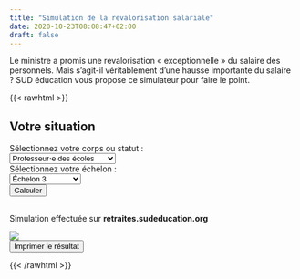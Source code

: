 ```yaml
---
title: "Simulation de la revalorisation salariale"
date: 2020-10-23T08:08:47+02:00
draft: false
---
```


Le ministre a promis une revalorisation « exceptionnelle » du salaire des personnels. Mais s’agit-il véritablement d’une hausse importante du salaire ? SUD éducation vous propose ce simulateur pour faire le point.

{{< rawhtml >}}


<script type="text/javascript" src="js/retraites.js"></script>
<script type="text/javascript" src="js/esthetique.js"></script>
<script type="text/javascript" src="js/impression.js"></script>
<!-- <link rel="stylesheet" type="text/css" href="css/print.css" media="print"> -->

<h2>Votre situation</h2>

<div class="blocSelection">
    <label for="statut">Sélectionnez votre corps ou statut&nbsp;:</label>
        <div class="menuSelection">
            <select name="Corps" id="statut">
			    <option value="0">Professeur⋅e des écoles</option>
			    <option value="1">Certifié⋅e, PLP, PEPS</option>
			    <option value="2">Contractuel⋅le enseignant⋅e</option>
				<option value="3">Autre</option>
			   </select>
        </div>
</div>

  
<div class="blocSelection">
    <label for="echelon">Sélectionnez votre échelon&nbsp;:</label>
            <div class="menuSelection">
                <select name="echelon" id="echelon">
			    <option value="1">Échelon 1</option>
			    <option value="2">Échelon 2</option>
			    <option value="3" selected>Échelon 3</option>
			    <option value="4">Échelon 4</option>
			    <option value="5">Échelon 5</option>
			    <option value="6">Échelon 6</option>
			    <option value="7">Échelon 7</option>
			    <option value="8">Échelon 8</option>
			    <option value="9">Échelon 9 et plus</option>
			   </select>
            </div>
</div>

  

<div class="boutonCalcul">
    <input type="button" value="Calculer" onclick="calcul();" />
</div>
<!--Balises d'accueil des résultats dans le système actuel -->
<div id="resultat">
	<div id="pourImpression">
		<h2 id="resultatActuel"></h2>
		<p id="resultatActuel-contractuel"></p>
		<p id="salaire"></p>
		<p id="trimestresRequis"></p>
		<p id="trimestresAcquis"></p>
		<p id="retraiteRepartition"></p>
		<!--Balises d'accueil des résultats dans le système à points -->
		<h2 id="resultatPoint"></h2>
		<p id="resultatPoints-contractuel"></p>
		<p id="nombrePoints"></p>
		<p id="agePivot"></p>
		<p id="retraitePoints"></p>
		<p id="pertesMensuelles"></p>
		<p id="pertesAnnuelles"></p>
		<div id = "logo-greve-impression">
			<p>
				Simulation effectuée sur <b>retraites.sudeducation.org</b>
			</p>
			<img src="visuels/visuel/AutocollantOnContinue.png">
		</div>
	</div>
</div>
<div id="impression">
	<div class="boutonCalcul">
		<input type="button" value="Imprimer le résultat" onclick="impression('pourImpression');" />
	</div>
	<div id="remarques">
	</div>
</div>

{{< /rawhtml >}}
